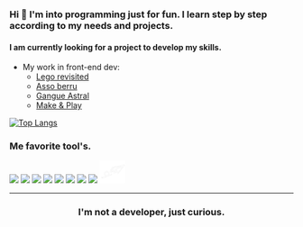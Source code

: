 ### Hi 👋 I'm into programming just for fun. I learn step by step according to my needs and projects.

#### I am currently looking for a project to develop my skills.

- My work in front-end dev:
    -  [Lego revisited](https://berru-g.github.io/Lego-revisited/)
    -  [Asso berru](https://berru-g.github.io/assoberru/)
    -  [Gangue Astral](https://berru-g.github.io/Gangue-Astral/)
    -  [Make & Play](https://berru-g.github.io/Make-Play/)


[![Top Langs](https://github-readme-stats.vercel.app/api/top-langs/?username=berru-g&layout=compact&theme=tokyonight)](https://github.com/berru-g/github-readme-stats)

### Me favorite tool's. 

[<img height="40"  src="https://spiralking.com/wp-content/uploads/2019/04/code4.png" />][codepen]
[<img height="40"  src = "http://nickengmann.com/assets/img/blog/hackster.png">][hack] 
[<img height="40"  src="https://westonaic.org/wp-content/uploads/2019/08/tinkercad.jpg" />][tinker]
[<img height="40"  src = "https://dosenit.com/wp-content/uploads/2020/10/arduino2-ide-logo.jpg">][arduino] 
[<img height="40"  src="https://camo.githubusercontent.com/425d8f5244807f3d1a00379aea09c8b6af3dc5408dfdf3420e06d7f7fcb7c527/68747470733a2f2f656173796564612e636f6d2f696d616765732f656173796564612d7468756d626e61696c2e706e673f69643d6435656431666535393330363032393735646631" />][eda]
[<img height="40"  src="https://img.shields.io/badge/-figma-000000.svg?&style=for-the-badge&logo=figma&logoColor=white" />][figma]
[<img height="40"  src = "https://i.ytimg.com/vi/h5QFqYZ3ses/maxresdefault.jpg">][jitter]
[<img height="40"  src = "https://images.news18.com/ibnlive/uploads/2022/03/instagram-logo-1.jpg">][instagram]
[<img height="40"  src = "https://github.com/berru-g/berru-g/blob/main/contact.png?raw=true">][mail]
<br />
<hr />

[codepen]: https://codepen.io/h-lautre
[hack]: https://www.hackster.io/BERRU
[tinker]: https://www.tinkercad.com/dashboard
[arduino]: https://create.arduino.cc/projecthub/BERRU
[eda]: https://easyeda.com/account/user
[figma]: https://www.figma.com/file/rgiN9WuIwpGOZHCG9LV9QO/first-appli?node-id=0%3A1
[jitter]: https://jitter.video/
[instagram]: https://www.instagram.com/berru_aka/
[mail]: mailto:gael-berru@outlook.fr
    
<h3 align="center">I'm not a developer, just curious.</h3>
